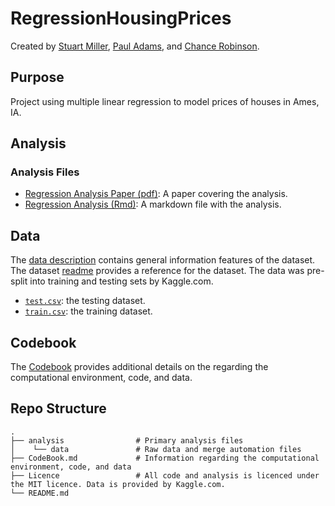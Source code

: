 # RegressionHousingPrices

Created by [Stuart Miller](), [Paul Adams](), and [Chance Robinson]().

## Purpose

Project using multiple linear regression to model prices of houses in Ames, IA.

## Analysis 

### Analysis Files

* [Regression Analysis Paper (pdf)](https://github.com/sjmiller8182/RegressionHousingPrices/blob/master/analysis/HousePriceRegressionAnalysis.pdf): A paper covering the analysis. 
* [Regression Analysis (Rmd)](https://github.com/sjmiller8182/RegressionHousingPrices/blob/master/analysis/HousePriceRegressionAnalysis.Rmd): A markdown file with the analysis.

## Data

The [data description](https://github.com/sjmiller8182/RegressionHousingPrices/blob/master/analysis/data/data_description.txt) contains general information features of the dataset. The dataset [readme](https://github.com/sjmiller8182/RegressionHousingPrices/blob/master/analysis/data/readme.md) provides a reference for the dataset. The data was pre-split into training and testing sets by Kaggle.com.

* [`test.csv`](https://github.com/sjmiller8182/RegressionHousingPrices/blob/master/analysis/data/test.csv): the testing dataset.
* [`train.csv`](https://github.com/sjmiller8182/RegressionHousingPrices/blob/master/analysis/data/train.csv): the training dataset.

## Codebook

The [Codebook](NULL) provides additional details on the regarding the computational environment, code, and data.

## Repo Structure
    .
    ├── analysis                # Primary analysis files
    │    └── data               # Raw data and merge automation files
    ├── CodeBook.md             # Information regarding the computational environment, code, and data
    ├── Licence                 # All code and analysis is licenced under the MIT licence. Data is provided by Kaggle.com.
    └── README.md
